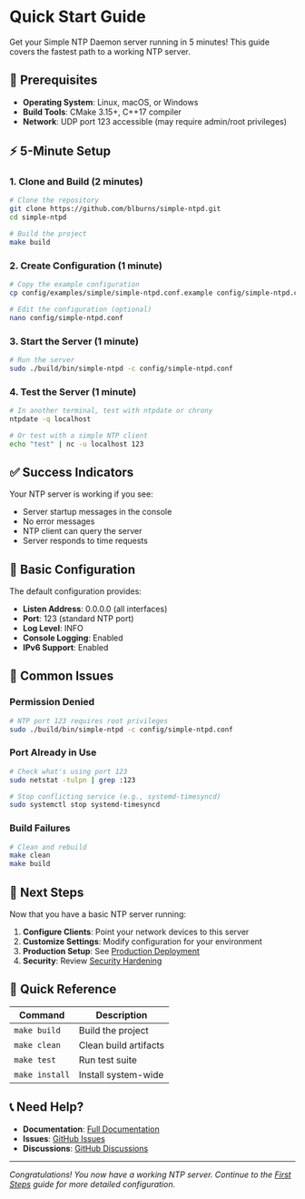 # Quick Start Guide

Get your Simple NTP Daemon server running in 5 minutes! This guide covers the fastest path to a working NTP server.

## 🚀 Prerequisites

- **Operating System**: Linux, macOS, or Windows
- **Build Tools**: CMake 3.15+, C++17 compiler
- **Network**: UDP port 123 accessible (may require admin/root privileges)

## ⚡ 5-Minute Setup

### 1. Clone and Build (2 minutes)

```bash
# Clone the repository
git clone https://github.com/blburns/simple-ntpd.git
cd simple-ntpd

# Build the project
make build
```

### 2. Create Configuration (1 minute)

```bash
# Copy the example configuration
cp config/examples/simple/simple-ntpd.conf.example config/simple-ntpd.conf

# Edit the configuration (optional)
nano config/simple-ntpd.conf
```

### 3. Start the Server (1 minute)

```bash
# Run the server
sudo ./build/bin/simple-ntpd -c config/simple-ntpd.conf
```

### 4. Test the Server (1 minute)

```bash
# In another terminal, test with ntpdate or chrony
ntpdate -q localhost

# Or test with a simple NTP client
echo "test" | nc -u localhost 123
```

## ✅ Success Indicators

Your NTP server is working if you see:
- Server startup messages in the console
- No error messages
- NTP client can query the server
- Server responds to time requests

## 🔧 Basic Configuration

The default configuration provides:
- **Listen Address**: 0.0.0.0 (all interfaces)
- **Port**: 123 (standard NTP port)
- **Log Level**: INFO
- **Console Logging**: Enabled
- **IPv6 Support**: Enabled

## 🚨 Common Issues

### Permission Denied
```bash
# NTP port 123 requires root privileges
sudo ./build/bin/simple-ntpd -c config/simple-ntpd.conf
```

### Port Already in Use
```bash
# Check what's using port 123
sudo netstat -tulpn | grep :123

# Stop conflicting service (e.g., systemd-timesyncd)
sudo systemctl stop systemd-timesyncd
```

### Build Failures
```bash
# Clean and rebuild
make clean
make build
```

## 📱 Next Steps

Now that you have a basic NTP server running:

1. **Configure Clients**: Point your network devices to this server
2. **Customize Settings**: Modify configuration for your environment
3. **Production Setup**: See [Production Deployment](../deployment/production.md)
4. **Security**: Review [Security Hardening](../deployment/security.md)

## 🔗 Quick Reference

| Command | Description |
|---------|-------------|
| `make build` | Build the project |
| `make clean` | Clean build artifacts |
| `make test` | Run test suite |
| `make install` | Install system-wide |

## 📞 Need Help?

- **Documentation**: [Full Documentation](../README.md)
- **Issues**: [GitHub Issues](https://github.com/blburns/simple-ntpd/issues)
- **Discussions**: [GitHub Discussions](https://github.com/blburns/simple-ntpd/discussions)

---

*Congratulations! You now have a working NTP server. Continue to the [First Steps](first-steps.md) guide for more detailed configuration.*
